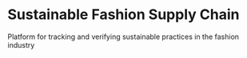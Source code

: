 # Sustainable Fashion Supply Chain
 Platform for tracking and verifying sustainable practices in the fashion industry
